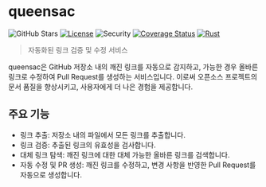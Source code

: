 # queensac
![GitHub Stars](https://img.shields.io/github/stars/reddevilmidzy/queensac)
[![License](https://img.shields.io/badge/license-Apache%202.0-blue.svg)](LICENSE)
![Security](https://img.shields.io/badge/security-audited-brightgreen.svg)
[![Coverage Status](https://coveralls.io/repos/github/reddevilmidzy/queensac/badge.svg?branch=main)](https://coveralls.io/github/reddevilmidzy/queensac?branch=main)
[![Rust](https://github.com/reddevilmidzy/queensac/actions/workflows/rust.yml/badge.svg)](https://github.com/reddevilmidzy/queensac/actions/workflows/rust.yml)

> 자동화된 링크 검증 및 수정 서비스

queensac은 GitHub 저장소 내의 깨진 링크를 자동으로 감지하고, 가능한 경우 올바른 링크로 수정하여 Pull Request를 생성하는 서비스입니다. 이로써 오픈소스 프로젝트의 문서 품질을 향상시키고, 사용자에게 더 나은 경험을 제공합니다.


## 주요 기능

* 링크 추출: 저장소 내의 파일에서 모든 링크를 추출합니다.
* 링크 검증: 추출된 링크의 유효성을 검사합니다.
* 대체 링크 탐색: 깨진 링크에 대한 대체 가능한 올바른 링크를 검색합니다.
* 자동 수정 및 PR 생성: 깨진 링크를 수정하고, 변경 사항을 반영한 Pull Request를 자동으로 생성합니다.
